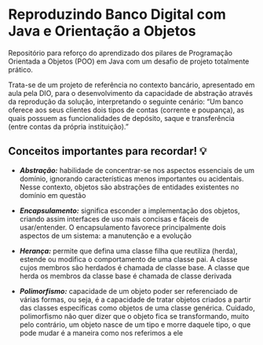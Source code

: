# Reproduzindo Banco Digital com Java e Orientação a Objetos

Repositório para reforço do aprendizado dos pilares de Programação Orientada a Objetos (POO) em Java com um desafio de projeto totalmente prático. 

Trata-se de um projeto de referência no contexto bancário, apresentado em aula pela DIO, para o desenvolvimento da capacidade de abstração através da reprodução da solução, interpretando o seguinte cenário: “Um banco oferece aos seus clientes dois tipos de contas (corrente e poupança), as quais possuem as funcionalidades de depósito, saque e transferência (entre contas da própria instituição).”

## Conceitos importantes para recordar! :bulb:

* ***Abstração:*** habilidade de concentrar-se nos aspectos essenciais de um domínio, ignorando características menos importantes ou acidentais. Nesse contexto, objetos são abstrações de entidades existentes no domínio em questão

* ***Encapsulamento:*** significa esconder a implementação dos objetos, criando assim interfaces de uso mais concisas e fáceis de usar/entender. O encapsulamento favorece principalmente dois aspectos de um sistema: a manutenção e a evolução

* ***Herança:*** permite que defina uma classe filha que reutiliza (herda), estende ou modifica o comportamento de uma classe pai. A classe cujos membros são herdados é chamada de classe base. A classe que herda os membros da classe base é chamada de classe derivada

* ***Polimorfismo:*** capacidade de um objeto poder ser referenciado de várias formas, ou seja, é a capacidade de tratar objetos criados a partir das classes específicas como objetos de uma classe genérica. Cuidado, polimorfismo não quer dizer que o objeto fica se transformando, muito pelo contrário, um objeto nasce de um tipo e morre daquele tipo, o que pode mudar é a maneira como nos referimos a ele